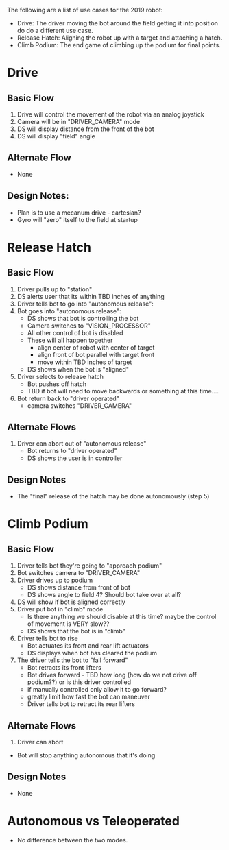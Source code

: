 
The following are a list of use cases for the 2019 robot:
- Drive: The driver moving the bot around the field getting it into position do do a different use case.
- Release Hatch: Aligning the robot up with a target and attaching a hatch.
- Climb Podium: The end game of climbing up the podium for final points.

Drive
======
## Basic Flow
1. Drive will control the movement of the robot via an analog joystick
2. Camera will be in "DRIVER_CAMERA" mode
2. DS will display distance from the front of the bot
3. DS will display "field" angle	

## Alternate Flow
- None

## Design Notes:
- Plan is to use a mecanum drive - cartesian?
- Gyro will "zero" itself to the field at startup

Release Hatch
======
## Basic Flow
1. Driver pulls up to "station"
2. DS alerts user that its within TBD inches of anything 
3. Driver tells bot to go into "autonomous release":
4. Bot goes into "autonomous release":
	- DS shows that bot is controlling the bot
	- Camera switches to "VISION_PROCESSOR"
	- All other control of bot is disabled
	- These will all happen together
		- align center of robot with center of target
		- align front of bot parallel with target front
		- move within TBD inches of target
	- DS shows when the bot is "aligned"
5. Driver selects to release hatch
	- Bot pushes off hatch
	- TBD if bot will need to move backwards or something at this time....
6. Bot return back to "driver operated"
	- camera switches "DRIVER_CAMERA"

## Alternate Flows
1. Driver can abort out of "autonomous release"
	- Bot returns to "driver operated"
	- DS shows the user is in controller

## Design Notes
- The "final" release of the hatch may be done autonomously (step 5)


Climb Podium
======
## Basic Flow
1. Driver tells bot they're going to "approach podium"
2. Bot switches camera to  "DRIVER_CAMERA"
3. Driver drives up to podium
	- DS shows distance from front of bot
	- DS shows angle to field
4? Should bot take over at all?
5. DS will show if bot is aligned correctly
6. Driver put bot in "climb" mode
	- Is there anything we should disable at this time? maybe the control of movement is VERY slow??
	- DS shows that the bot is in "climb"
7. Driver tells bot to rise
	- Bot actuates its front and rear lift actuators
	- DS displays when bot has cleared the podium
8. The driver tells the bot to "fall forward"
	- Bot retracts its front lifters
	- Bot drives forward - TBD how long (how do we not drive off podium??) or is this driver controlled
    - if manually controlled only allow it to go forward?
    - greatly limit how fast the bot can maneuver
	- Driver tells bot to retract its rear lifters

## Alternate Flows
1. Driver can abort
  - Bot will stop anything autonomous that it's doing
 
## Design Notes
- None

Autonomous vs Teleoperated
======
- No difference between the two modes.

